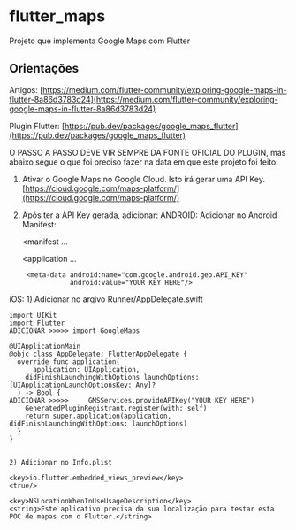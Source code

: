 # flutter_maps

Projeto que implementa Google Maps com Flutter

## Orientações

Artigos:
[https://medium.com/flutter-community/exploring-google-maps-in-flutter-8a86d3783d24](https://medium.com/flutter-community/exploring-google-maps-in-flutter-8a86d3783d24)

Plugin Flutter:
[https://pub.dev/packages/google_maps_flutter](https://pub.dev/packages/google_maps_flutter)


O PASSO A PASSO DEVE VIR SEMPRE DA FONTE OFICIAL DO PLUGIN, mas abaixo segue o que foi preciso fazer na data em que este projeto foi feito.

1) Ativar o Google Maps no Google Cloud. Isto irá gerar uma API Key.
[https://cloud.google.com/maps-platform/](https://cloud.google.com/maps-platform/)


2) Após ter a API Key gerada, adicionar:
ANDROID:
	Adicionar no Android Manifest:



	<manifest ...
		<uses-permission android:name="android.permission.INTERNET"/>
	    <uses-permission android:name="android.permission.ACCESS_FINE_LOCATION"/>

	  <application ...
	    <meta-data
            android:name="com.google.android.gms.version"
            android:value="@integer/google_play_services_version" />

	    <meta-data android:name="com.google.android.geo.API_KEY"
	               android:value="YOUR KEY HERE"/>

iOS:
	1) Adicionar no arqivo Runner/AppDelegate.swift

	import UIKit
	import Flutter
	ADICIONAR >>>>> import GoogleMaps

	@UIApplicationMain
	@objc class AppDelegate: FlutterAppDelegate {
	  override func application(
	    _ application: UIApplication,
	    didFinishLaunchingWithOptions launchOptions: [UIApplicationLaunchOptionsKey: Any]?
	  ) -> Bool {
	ADICIONAR >>>>>     GMSServices.provideAPIKey("YOUR KEY HERE")
	    GeneratedPluginRegistrant.register(with: self)
	    return super.application(application, didFinishLaunchingWithOptions: launchOptions)
	  }
	}


	2) Adicionar no Info.plist

	<key>io.flutter.embedded_views_preview</key>
	<true/>
	
	<key>NSLocationWhenInUseUsageDescription</key>
	<string>Este aplicativo precisa da sua localização para testar esta POC de mapas com o Flutter.</string>